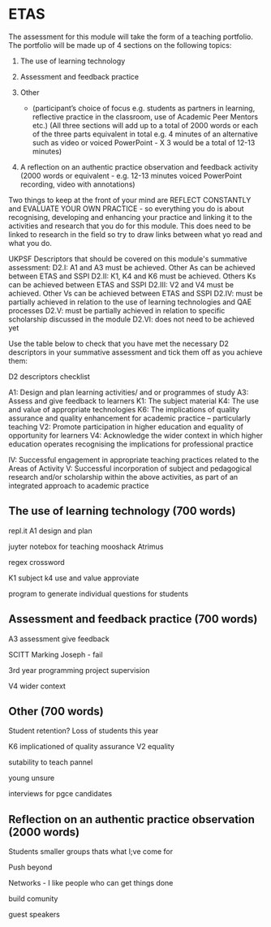 ETAS
====

The assessment for this module will take the form of a teaching portfolio.
The portfolio will be made up of 4 sections on the following topics:


1. The use of learning technology
2. Assessment and feedback practice
3. Other 
    * (participant’s choice of focus e.g. students as partners in learning, reflective practice in the classroom, use of Academic Peer Mentors etc.)
(All three sections will add up to a total of 2000 words or each of the three parts equivalent in total e.g. 4 minutes of an alternative such as video or voiced PowerPoint - X 3 would be a total of 12-13 minutes)

4. A reflection on an authentic practice observation and feedback activity
(2000 words or equivalent - e.g. 12-13 minutes voiced PowerPoint recording, video with annotations)

Two things to keep at the front of your mind are REFLECT CONSTANTLY and EVALUATE YOUR OWN PRACTICE - so everything you do is about recognising, developing and enhancing your practice and linking it to the activities and research that you do for this module. This does need to be linked to research in the field so try to draw links between what yo read and what you do. 

UKPSF Descriptors that should be covered on this module's summative assessment:
D2.I: A1 and A3 must be achieved. Other As can be achieved between ETAS and SSPI
D2.II: K1, K4 and K6 must be achieved. Others Ks can be achieved between ETAS and SSPI
D2.III: V2 and V4 must be achieved. Other Vs can be achieved between ETAS and SSPI
D2.IV: must be partially achieved in relation to the use of learning technologies and QAE processes
D2.V: must be partially achieved in relation to specific scholarship discussed in the module
D2.VI: does not need to be achieved yet


Use the table below to check that you have met the necessary D2 descriptors in your summative assessment and tick them off as you achieve them:



D2 descriptors checklist

A1: Design and plan learning activities/ and or programmes of study
A3: Assess and give feedback to learners
K1: The subject material
K4: The use and value of appropriate technologies
K6: The implications of quality assurance and quality enhancement for academic practice – particularly teaching
V2: Promote participation in higher education and equality of opportunity for learners
V4: Acknowledge the wider context in which higher education operates recognising the implications for professional practice

IV: Successful engagement in appropriate teaching practices related to the Areas of Activity
V: Successful incorporation of subject and pedagogical research and/or scholarship within the above activities, as part of an integrated approach to academic practice


The use of learning technology (700 words)
------------------------------

repl.it
A1 design and plan

juyter notebox for teaching
mooshack
Atrimus

regex crossword

K1 subject
k4 use and value approviate

program to generate individual questions for students


Assessment and feedback practice (700 words)
--------------------------------
A3 assessment give feedback

SCITT Marking
Joseph - fail

3rd year programming project supervision

V4 wider context

Other (700 words)
-----

Student retention?
Loss of students this year

K6 implicationed of quality assurance
V2 equality

sutability to teach pannel

young unsure

interviews for pgce candidates


Reflection on an authentic practice observation (2000 words)
-----------------------------------------------

Students smaller groups
thats what I;ve come for

Push beyond


Networks -
I like people who can get things done

build comunity

guest speakers
